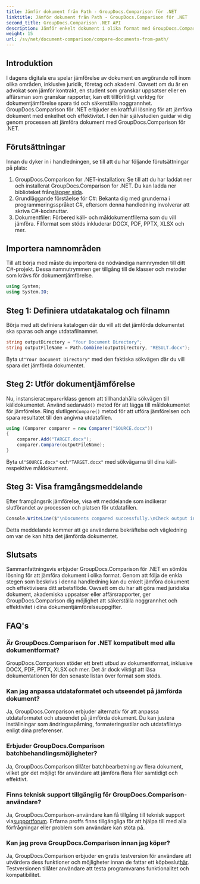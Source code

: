 ```yaml
---
title: Jämför dokument från Path - GroupDocs.Comparison för .NET
linktitle: Jämför dokument från Path - GroupDocs.Comparison för .NET
second_title: GroupDocs.Comparison .NET API
description: Jämför enkelt dokument i olika format med GroupDocs.Comparison för .NET. Spara tid och säkerställ noggrannhet i juridiska, akademiska och affärsuppgifter.
weight: 15
url: /sv/net/document-comparison/compare-documents-from-path/
---
```

## Introduktion
I dagens digitala era spelar jämförelse av dokument en avgörande roll inom olika områden, inklusive juridik, företag och akademi. Oavsett om du är en advokat som jämför kontrakt, en student som granskar uppsatser eller en affärsman som granskar rapporter, kan ett tillförlitligt verktyg för dokumentjämförelse spara tid och säkerställa noggrannhet. GroupDocs.Comparison för .NET erbjuder en kraftfull lösning för att jämföra dokument med enkelhet och effektivitet. I den här självstudien guidar vi dig genom processen att jämföra dokument med GroupDocs.Comparison för .NET.
## Förutsättningar
Innan du dyker in i handledningen, se till att du har följande förutsättningar på plats:
1. GroupDocs.Comparison for .NET-installation: Se till att du har laddat ner och installerat GroupDocs.Comparison for .NET. Du kan ladda ner biblioteket från[släpper sida](https://releases.groupdocs.com/comparison/net/).
2. Grundläggande förståelse för C#: Bekanta dig med grunderna i programmeringsspråket C#, eftersom denna handledning involverar att skriva C#-kodsnuttar.
3. Dokumentfiler: Förbered käll- och måldokumentfilerna som du vill jämföra. Filformat som stöds inkluderar DOCX, PDF, PPTX, XLSX och mer.

## Importera namnområden
Till att börja med måste du importera de nödvändiga namnrymden till ditt C#-projekt. Dessa namnutrymmen ger tillgång till de klasser och metoder som krävs för dokumentjämförelse.
```csharp
using System;
using System.IO;
```
## Steg 1: Definiera utdatakatalog och filnamn
Börja med att definiera katalogen där du vill att det jämförda dokumentet ska sparas och ange utdatafilnamnet.
```csharp
string outputDirectory = "Your Document Directory";
string outputFileName = Path.Combine(outputDirectory, "RESULT.docx");
```
 Byta ut`"Your Document Directory"` med den faktiska sökvägen där du vill spara det jämförda dokumentet.
## Steg 2: Utför dokumentjämförelse
 Nu, instansiera`Comparer`klass genom att tillhandahålla sökvägen till källdokumentet. Använd sedan`Add()` metod för att lägga till måldokumentet för jämförelse. Ring slutligen`Compare()` metod för att utföra jämförelsen och spara resultatet till den angivna utdatafilen.
```csharp
using (Comparer comparer = new Comparer("SOURCE.docx"))
{
    comparer.Add("TARGET.docx");
    comparer.Compare(outputFileName);
}
```
 Byta ut`"SOURCE.docx"` och`"TARGET.docx"` med sökvägarna till dina käll- respektive måldokument.
## Steg 3: Visa framgångsmeddelande
Efter framgångsrik jämförelse, visa ett meddelande som indikerar slutförandet av processen och platsen för utdatafilen.
```csharp
Console.WriteLine($"\nDocuments compared successfully.\nCheck output in {outputDirectory}.");
```
Detta meddelande kommer att ge användarna bekräftelse och vägledning om var de kan hitta det jämförda dokumentet.

## Slutsats
Sammanfattningsvis erbjuder GroupDocs.Comparison för .NET en sömlös lösning för att jämföra dokument i olika format. Genom att följa de enkla stegen som beskrivs i denna handledning kan du enkelt jämföra dokument och effektivisera ditt arbetsflöde. Oavsett om du har att göra med juridiska dokument, akademiska uppsatser eller affärsrapporter, ger GroupDocs.Comparison dig möjlighet att säkerställa noggrannhet och effektivitet i dina dokumentjämförelseuppgifter.
## FAQ's
### Är GroupDocs.Comparison for .NET kompatibelt med alla dokumentformat?
GroupDocs.Comparison stöder ett brett utbud av dokumentformat, inklusive DOCX, PDF, PPTX, XLSX och mer. Det är dock viktigt att läsa dokumentationen för den senaste listan över format som stöds.
### Kan jag anpassa utdataformatet och utseendet på jämförda dokument?
Ja, GroupDocs.Comparison erbjuder alternativ för att anpassa utdataformatet och utseendet på jämförda dokument. Du kan justera inställningar som ändringsspårning, formateringsstilar och utdatafilstyp enligt dina preferenser.
### Erbjuder GroupDocs.Comparison batchbehandlingsmöjligheter?
Ja, GroupDocs.Comparison tillåter batchbearbetning av flera dokument, vilket gör det möjligt för användare att jämföra flera filer samtidigt och effektivt.
### Finns teknisk support tillgänglig för GroupDocs.Comparison-användare?
 Ja, GroupDocs.Comparison-användare kan få tillgång till teknisk support via[supportforum](https://forum.groupdocs.com/c/comparison/12). Erfarna proffs finns tillgängliga för att hjälpa till med alla förfrågningar eller problem som användare kan stöta på.
### Kan jag prova GroupDocs.Comparison innan jag köper?
 Ja, GroupDocs.Comparison erbjuder en gratis testversion för användare att utvärdera dess funktioner och möjligheter innan de fattar ett köpbeslut[här](https://releases.groupdocs.com/). Testversionen tillåter användare att testa programvarans funktionalitet och kompatibilitet.
